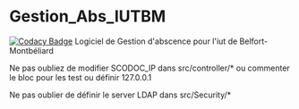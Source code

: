 Gestion_Abs_IUTBM
=================
[![Codacy Badge](https://api.codacy.com/project/badge/Grade/0282a7b135404626933c50281ba26952)](https://www.codacy.com/app/nicolas1706ni/Projet-Tut-S3?utm_source=github.com&amp;utm_medium=referral&amp;utm_content=McKay1717/Projet-Tut-S3&amp;utm_campaign=Badge_Grade)
Logiciel de Gestion d'abscence pour l'iut de Belfort-Montbéliard

Ne pas oubliez de modifier SCODOC_IP dans src/controller/* ou commenter le bloc pour les test ou définir 127.0.0.1

Ne pas oublier de définir le server LDAP dans src/Security/*

